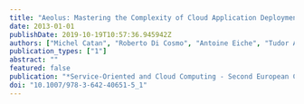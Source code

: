 ```yaml
---
title: "Aeolus: Mastering the Complexity of Cloud Application Deployment"
date: 2013-01-01
publishDate: 2019-10-19T10:57:36.945942Z
authors: ["Michel Catan", "Roberto Di Cosmo", "Antoine Eiche", "Tudor A. Lascu", "Michael Lienhardt", "Jacopo Mauro", "Ralf Treinen", "Stefano Zacchiroli", "Gianluigi Zavattaro", "Jakub Zwolakowski"]
publication_types: ["1"]
abstract: ""
featured: false
publication: "*Service-Oriented and Cloud Computing - Second European Conference, ESOCC 2013, Málaga, Spain, September 11-13, 2013. Proceedings*"
doi: "10.1007/978-3-642-40651-5_1"
---
```


